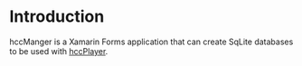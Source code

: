 # Introduction

hccManger is a Xamarin Forms application that can create SqLite databases to be used with [hccPlayer](../../../hccPlayer).

